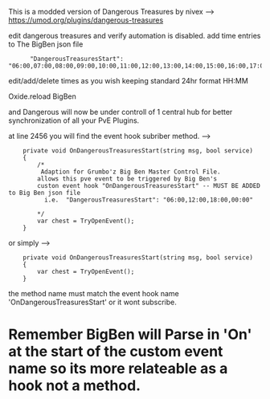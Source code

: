 This is a modded version of Dangerous Treasures by nivex --> https://umod.org/plugins/dangerous-treasures

edit dangerous treasures and verify automation is disabled.
add time entries to The BigBen json file

          "DangerousTreasuresStart": "06:00,07:00,08:00,09:00,10:00,11:00,12:00,13:00,14:00,15:00,16:00,17:00,18:00"


edit/add/delete times as you wish keeping standard 24hr format HH:MM

Oxide.reload BigBen

and Dangerous will now be under controll of 1 central hub for better synchronization of all your PvE Plugins.


at line 2456 you will find the event hook subriber method. -->

        private void OnDangerousTreasuresStart(string msg, bool service)
        {
            /*
             Adaption for Grumbo'z Big Ben Master Control File.
            allows this pve event to be triggered by Big Ben's
            custon event hook "OnDangerousTreasuresStart" -- MUST BE ADDED to Big Ben json file
              i.e.  "DangerousTreasuresStart": "06:00,12:00,18:00,00:00"

            */
            var chest = TryOpenEvent();
        }
or simply -->

        private void OnDangerousTreasuresStart(string msg, bool service)
        {
            var chest = TryOpenEvent();
        }

the method name must match the event hook name 'OnDangerousTreasuresStart' or it wont subscribe.


# Remember BigBen will Parse in 'On' at the start of the custom event name so its more relateable as a hook not a method.
